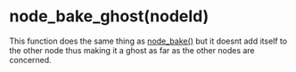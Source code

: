 # node_bake_ghost(nodeId)

This function does the same thing as [node_bake()](/node-bake.md) but it doesnt add itself to the other node thus making it a ghost as far as the other nodes are concerned.